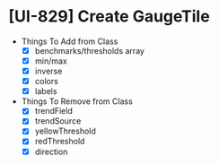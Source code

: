 # [UI-829] Create GaugeTile

- Things To Add from Class
  - [x] benchmarks/thresholds array
  - [x] min/max
  - [x] inverse
  - [x] colors
  - [x] labels
- Things To Remove from Class
  - [x] trendField
  - [x] trendSource
  - [x] yellowThreshold
  - [x] redThreshold
  - [x] direction
